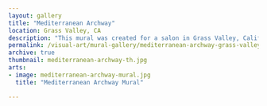 ```yaml
---
layout: gallery
title: "Mediterranean Archway"
location: Grass Valley, CA
description: "This mural was created for a salon in Grass Valley, California. The image was painted directly on the wall and incorporates the cinder block shapes into the design to help portray a balcony over-looking the Mediterranean."
permalink: /visual-art/mural-gallery/mediterranean-archway-grass-valley-ca/
archive: true
thumbnail: mediterranean-archway-th.jpg
arts:
- image: mediterranean-archway-mural.jpg
  title: "Mediterranean Archway Mural"

---
```

